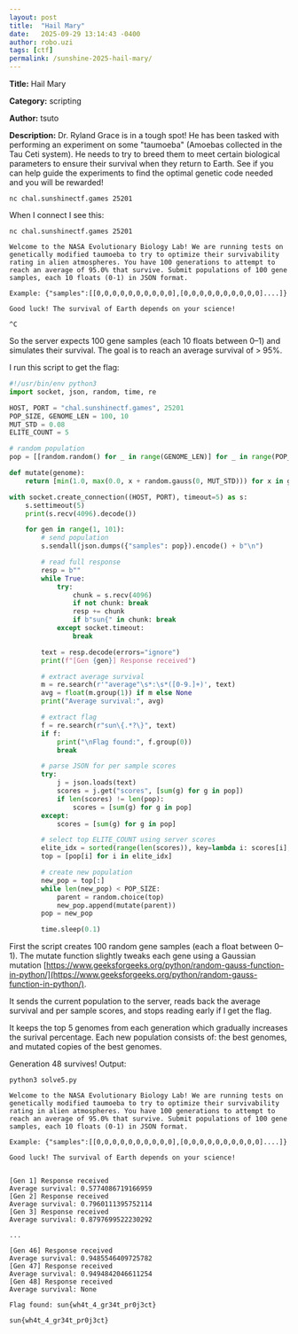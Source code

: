 ```yaml
---
layout: post
title:  "Hail Mary"
date:   2025-09-29 13:14:43 -0400
author: robo.uzi
tags: [ctf]
permalink: /sunshine-2025-hail-mary/
---
```


**Title:** Hail Mary

**Category:** scripting

**Author:** tsuto

**Description:** Dr. Ryland Grace is in a tough spot! He has been tasked with performing an experiment on some "taumoeba" (Amoebas collected in the Tau Ceti system). He needs to try to breed them to meet certain biological parameters to ensure their survival when they return to Earth. See if you can help guide the experiments to find the optimal genetic code needed and you will be rewarded!

`nc chal.sunshinectf.games 25201`

When I connect I see this:
```shell
nc chal.sunshinectf.games 25201  
  
Welcome to the NASA Evolutionary Biology Lab! We are running tests on genetically modified taumoeba to try to optimize their survivability rating in alien atmospheres. You have 100 generations to attempt to reach an average of 95.0% that survive. Submit populations of 100 gene samples, each 10 floats (0-1) in JSON format.  
            
Example: {"samples":[[0,0,0,0,0,0,0,0,0,0],[0,0,0,0,0,0,0,0,0,0]....]}  
            
Good luck! The survival of Earth depends on your science!  
  
^C
```
So the server expects 100 gene samples (each 10 floats between 0–1) and simulates their survival. The goal is to reach an average survival of > 95%.

I run this script to get the flag:
```python
#!/usr/bin/env python3
import socket, json, random, time, re

HOST, PORT = "chal.sunshinectf.games", 25201
POP_SIZE, GENOME_LEN = 100, 10
MUT_STD = 0.08
ELITE_COUNT = 5

# random population
pop = [[random.random() for _ in range(GENOME_LEN)] for _ in range(POP_SIZE)]

def mutate(genome):
    return [min(1.0, max(0.0, x + random.gauss(0, MUT_STD))) for x in genome]

with socket.create_connection((HOST, PORT), timeout=5) as s:
    s.settimeout(5)
    print(s.recv(4096).decode())

    for gen in range(1, 101):
        # send population
        s.sendall(json.dumps({"samples": pop}).encode() + b"\n")

        # read full response
        resp = b""
        while True:
            try:
                chunk = s.recv(4096)
                if not chunk: break
                resp += chunk
                if b"sun{" in chunk: break
            except socket.timeout:
                break

        text = resp.decode(errors="ignore")
        print(f"[Gen {gen}] Response received")

        # extract average survival
        m = re.search(r'"average"\s*:\s*([0-9.]+)', text)
        avg = float(m.group(1)) if m else None
        print("Average survival:", avg)

        # extract flag
        f = re.search(r"sun\{.*?\}", text)
        if f:
            print("\nFlag found:", f.group(0))
            break

        # parse JSON for per sample scores
        try:
            j = json.loads(text)
            scores = j.get("scores", [sum(g) for g in pop])
            if len(scores) != len(pop):
                scores = [sum(g) for g in pop]
        except:
            scores = [sum(g) for g in pop]

        # select top ELITE_COUNT using server scores
        elite_idx = sorted(range(len(scores)), key=lambda i: scores[i], reverse=True)[:ELITE_COUNT]
        top = [pop[i] for i in elite_idx]

        # create new population
        new_pop = top[:]
        while len(new_pop) < POP_SIZE:
            parent = random.choice(top)
            new_pop.append(mutate(parent))
        pop = new_pop

        time.sleep(0.1)
```
First the script creates 100 random gene samples (each a float between 0–1). The mutate function slightly tweaks each gene using a Gaussian mutation [https://www.geeksforgeeks.org/python/random-gauss-function-in-python/](https://www.geeksforgeeks.org/python/random-gauss-function-in-python/).

It sends the current population to the server, reads back the average survival and per sample scores, and stops reading early if I get the flag. 

It keeps the top 5 genomes from each generation which gradually increases the surival percentage. Each new population consists of: the best genomes, and mutated copies of the best genomes.

Generation 48 survives! Output:
```shell
python3 solve5.py  
  
Welcome to the NASA Evolutionary Biology Lab! We are running tests on genetically modified taumoeba to try to optimize their survivability rating in alien atmospheres. You have 100 generations to attempt to reach an average of 95.0% that survive. Submit populations of 100 gene samples, each 10 floats (0-1) in JSON format.  
            
Example: {"samples":[[0,0,0,0,0,0,0,0,0,0],[0,0,0,0,0,0,0,0,0,0]....]}  
            
Good luck! The survival of Earth depends on your science!  
  
  
[Gen 1] Response received  
Average survival: 0.5774086719166959  
[Gen 2] Response received  
Average survival: 0.7960111395752114  
[Gen 3] Response received  
Average survival: 0.8797699522230292

...

[Gen 46] Response received  
Average survival: 0.9485546409725782  
[Gen 47] Response received  
Average survival: 0.9494842046611254  
[Gen 48] Response received  
Average survival: None  
  
Flag found: sun{wh4t_4_gr34t_pr0j3ct}
```

`sun{wh4t_4_gr34t_pr0j3ct}`